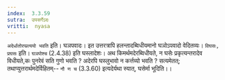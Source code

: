```yaml
---
index:  3.3.59
sutra:  उपसर्गेऽदः
vritti:  nyasa
---
```


`अदेर्धातोरप्प्रत्ययो भवति` इति। घञपवादः। इत उत्तरत्रापि हलन्तादब्विधीयमानो घञोऽपवादो वेदितव्यः। `विघसः, प्रघसः` इति। `घञपोश्च` (2.4.38) इति घस्लादेशः। अथ किमर्थमदेरब्विधीयते, न घसेः प्रकृत्यन्तरादेव विधीयते,कः पुनरेवं सति गुणो भवति ? अदेरपि घस्लुभावो न कर्त्तव्यो भवति ? सत्यमेतत्; तथाप्युत्तरार्थमदेर्विहितम्-- `नौ ण च` (3.3.60) इत्यदेर्यथा स्यात्, घसेर्मा भूदिति।।

